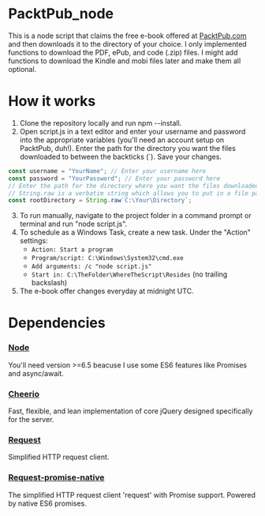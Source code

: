 # PacktPub_node
This is a node script that claims the free e-book offered at [PacktPub.com](https://www.packtpub.com/packt/offers/free-learning/) and then downloads it to the directory of your choice.
I only implemented functions to download the PDF, ePub, and code (.zip) files. I might add functions to download the Kindle and mobi files later and make them all optional.

# How it works
1. Clone the repository locally and run npm --install.
2. Open script.js in a text editor and enter your username and password into the appropriate variables (you'll need an account setup on PacktPub, duh!). Enter the path for the directory you want the files downloaded to between the backticks (`). Save your changes.
```javascript
const username = "YourName"; // Enter your username here
const password = "YourPassword"; // Enter your password here
// Enter the path for the directory where you want the files downloaded between the backticks (`).
// String.raw is a verbatim string which allows you to put in a file path without needing to escape the slashes.
const rootDirectory = String.raw`C:\Your\Directory`;
```
3. To run manually, navigate to the project folder in a command prompt or terminal and run "node script.js".
4. To schedule as a Windows Task, create a new task. Under the "Action" settings:
    - `Action: Start a program`
    - `Program/script: C:\Windows\System32\cmd.exe`
    - `Add arguments: /c "node script.js"`
    - `Start in: C:\TheFolder\WhereTheScript\Resides` (no trailing backslash)
5. The e-book offer changes everyday at midnight UTC.

# Dependencies
### [Node](https://nodejs.org/)
You'll need version >=6.5 beacuse I use some ES6 features like Promises and async/await.

### [Cheerio](https://cheerio.js.org/)
Fast, flexible, and lean implementation of core jQuery designed specifically for the server.

### [Request](https://github.com/request/request#request---simplified-http-client)
Simplified HTTP request client.

### [Request-promise-native](https://github.com/request/request-promise-native#request-promise-native)
The simplified HTTP request client 'request' with Promise support. Powered by native ES6 promises.
